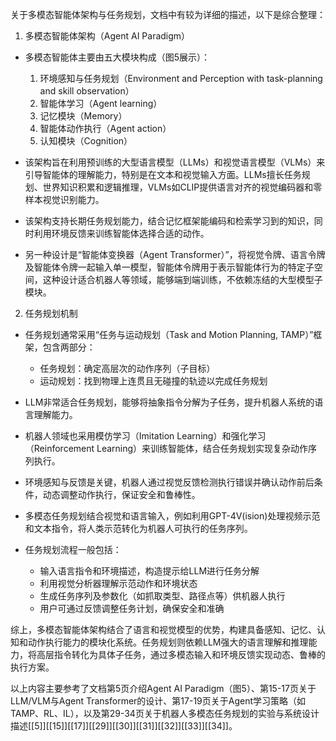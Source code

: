 关于多模态智能体架构与任务规划，文档中有较为详细的描述，以下是综合整理：

1. 多模态智能体架构（Agent AI Paradigm）

- 多模态智能体主要由五大模块构成（图5展示）：
  1) 环境感知与任务规划（Environment and Perception with task-planning and skill observation）
  2) 智能体学习（Agent learning）
  3) 记忆模块（Memory）
  4) 智能体动作执行（Agent action）
  5) 认知模块（Cognition）

- 该架构旨在利用预训练的大型语言模型（LLMs）和视觉语言模型（VLMs）来引导智能体的理解能力，特别是在文本和视觉输入方面。LLMs擅长任务规划、世界知识积累和逻辑推理，VLMs如CLIP提供语言对齐的视觉编码器和零样本视觉识别能力。

- 该架构支持长期任务规划能力，结合记忆框架能编码和检索学习到的知识，同时利用环境反馈来训练智能体选择合适的动作。

- 另一种设计是“智能体变换器（Agent Transformer）”，将视觉令牌、语言令牌及智能体令牌一起输入单一模型，智能体令牌用于表示智能体行为的特定子空间，这种设计适合机器人等领域，能够端到端训练，不依赖冻结的大型模型子模块。

2. 任务规划机制

- 任务规划通常采用“任务与运动规划（Task and Motion Planning, TAMP）”框架，包含两部分：
  - 任务规划：确定高层次的动作序列（子目标）
  - 运动规划：找到物理上连贯且无碰撞的轨迹以完成任务规划

- LLM非常适合任务规划，能够将抽象指令分解为子任务，提升机器人系统的语言理解能力。

- 机器人领域也采用模仿学习（Imitation Learning）和强化学习（Reinforcement Learning）来训练智能体，结合任务规划实现复杂动作序列执行。

- 环境感知与反馈是关键，机器人通过视觉反馈检测执行错误并确认动作前后条件，动态调整动作执行，保证安全和鲁棒性。

- 多模态任务规划结合视觉和语言输入，例如利用GPT-4V(ision)处理视频示范和文本指令，将人类示范转化为机器人可执行的任务序列。

- 任务规划流程一般包括：
  - 输入语言指令和环境描述，构造提示给LLM进行任务分解
  - 利用视觉分析器理解示范动作和环境状态
  - 生成任务序列及参数化（如抓取类型、路径点等）供机器人执行
  - 用户可通过反馈调整任务计划，确保安全和准确

综上，多模态智能体架构结合了语言和视觉模型的优势，构建具备感知、记忆、认知和动作执行能力的模块化系统。任务规划则依赖LLM强大的语言理解和推理能力，将高层指令转化为具体子任务，通过多模态输入和环境反馈实现动态、鲁棒的执行方案。

以上内容主要参考了文档第5页介绍Agent AI Paradigm（图5）、第15-17页关于LLM/VLM与Agent Transformer的设计、第17-19页关于Agent学习策略（如TAMP、RL、IL），以及第29-34页关于机器人多模态任务规划的实验与系统设计描述[[5]][[15]][[17]][[29]][[30]][[31]][[32]][[33]][[34]]。
